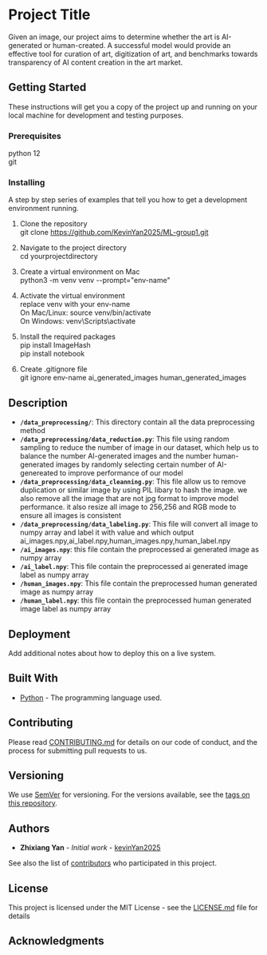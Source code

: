 # Project Title
Given an image, our project aims to determine whether the art is AI-generated or human-created. A successful model would provide an effective tool for curation of art, digitization of art, and benchmarks towards transparency of AI content creation in the art market.

## Getting Started

These instructions will get you a copy of the project up and running on your local machine for development and testing purposes.

### Prerequisites

python 12    
git 

### Installing

A step by step series of examples that tell you how to get a development environment running.  

1. Clone the repository     
git clone https://github.com/KevinYan2025/ML-group1.git   
2. Navigate to the project directory    
cd yourprojectdirectory   
3. Create a virtual environment on Mac    
python3 -m venv venv --prompt="env-name"   
4. Activate the virtual environment   
replace venv with your env-name    
On Mac/Linux: source venv/bin/activate    
On Windows: venv\Scripts\activate    
  
5. Install the required packages   
pip install ImageHash    
pip install notebook  

6. Create .gitignore file  
git ignore env-name  ai_generated_images   human_generated_images  

## Description

- **`/data_preprocessing/`**: This directory contain all the data preprocessing method    
- **`/data_preprocessing/data_reduction.py`**: This file using random sampling to reduce the number of image in our dataset, which help us to balance the number AI-generated images and the number human-generated images by randomly selecting certain number of AI-genereated to improve performance of our model     
- **`/data_preprocessing/data_cleanning.py`**: This file allow us to remove duplication or similar image by using  PIL libary to hash the image. we also remove all the image that are not jpg format to improve model performance. it also resize all image to 256,256 and RGB mode to ensure all images is consistent      
- **`/data_preprocessing/data_labeling.py`**: This file will convert all image to numpy array and label it with value and which output ai_images.npy,ai_label.npy,human_images.npy,human_label.npy      
- **`/ai_images.npy`**: this file contain the preprocessed ai generated image as numpy array     
- **`/ai_label.npy`**: This file contain the preprocessed ai generated image label as numpy array    
- **`/human_images.npy`**: This file contain the preprocessed human generated image as numpy array    
- **`/human_label.npy`**: this file contain the preprocessed human generated image label as numpy array   



## Deployment

Add additional notes about how to deploy this on a live system.

## Built With

* [Python](https://www.python.org/) - The programming language used.

## Contributing

Please read [CONTRIBUTING.md](https://yourprojectlink/CONTRIBUTING.md) for details on our code of conduct, and the process for submitting pull requests to us.

## Versioning

We use [SemVer](http://semver.org/) for versioning. For the versions available, see the [tags on this repository](https://yourprojectlink/tags).

## Authors

* **Zhixiang Yan** - *Initial work* - [kevinYan2025](https://github.com/KevinYan2025)

See also the list of [contributors](https://yourprojectlink/contributors) who participated in this project.

## License

This project is licensed under the MIT License - see the [LICENSE.md](LICENSE.md) file for details

## Acknowledgments
